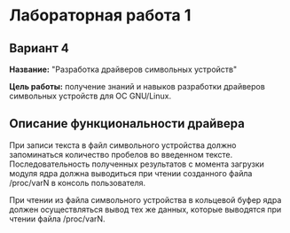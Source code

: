 # Лабораторная работа 1
## Вариант 4

**Название:** "Разработка драйверов символьных устройств"

**Цель работы:** получение знаний и навыков разработки драйверов символьных устройств
для ОС GNU/Linux.

## Описание функциональности драйвера

При записи текста в файл символьного устройства должно запоминаться количество пробелов во введенном тексте. Последовательность полученных результатов с момента загрузки модуля ядра должна выводиться при чтении созданного файла /proc/varN в консоль пользователя.

При чтении из файла символьного устройства в кольцевой буфер ядра должен осуществляться вывод тех же данных, которые выводятся при чтении файла /proc/varN.


